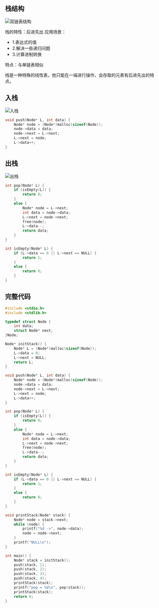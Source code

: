 ## 栈结构

![双链表结构](https://www.hualigs.cn/image/647f4ba494950.jpg)

栈的特性：后进先出
应用场景：
 - 1.表达式的值
 - 2.解决一些递归问题
 - 3.计算进制转换

特点：与单链表相似

栈是一种特殊的线性表，他只能在一端进行操作，会存取的元素有后进先出的特点。

## 入栈

![入栈](https://www.hualigs.cn/image/647f4bae84014.jpg)

```c
void push(Node* L, int data) {
	Node* node = (Node*)malloc(sizeof(Node));
	node->data = data;
	node->next = L->next;
	L->next = node;
	L->data++;
}
```

## 出栈

![出栈](https://www.hualigs.cn/image/647f4bb7aa17c.jpg)

```c
int pop(Node* L) {
	if (isEmpty(L)) {
		return 0;
	}
	else {
		Node* node = L->next;
		int data = node->data;
		L->next = node->next;
		free(node);
		L->data--;
		return data;
	}
}

int isEmpty(Node* L) {
	if (L->data == 0 || L->next == NULL) {
		return 1;
	}
	else {
		return 0;
	}
}
```

## 完整代码

```c
#include <stdio.h>
#include <stdlib.h>

typedef struct Node {
	int data;
	struct Node* next;
}Node;

Node* initStack() {
	Node* L = (Node*)malloc(sizeof(Node));
	L->data = 0;
	L->next = NULL;
	return L;
}

void push(Node* L, int data) {
	Node* node = (Node*)malloc(sizeof(Node));
	node->data = data;
	node->next = L->next;
	L->next = node;
	L->data++;
}

int pop(Node* L) {
	if (isEmpty(L)) {
		return 0;
	}
	else {
		Node* node = L->next;
		int data = node->data;
		L->next = node->next;
		free(node);
		L->data--;
		return data;
	}
}

int isEmpty(Node* L) {
	if (L->data == 0 || L->next == NULL) {
		return 1;
	}
	else {
		return 0;
	}
}

void printStack(Node* stack) {
	Node* node = stack->next;
	while (node) {
		printf("%d ->", node->data);
		node = node->next;
	}
	printf("NULL\n");
}

int main() {
	Node* stack = initStack();
	push(stack, 1);
	push(stack, 2);
	push(stack, 3);
	push(stack, 4);
	printStack(stack);
	printf("pop = %d\n", pop(stack));
	printStack(stack);
	return 0;
}
```